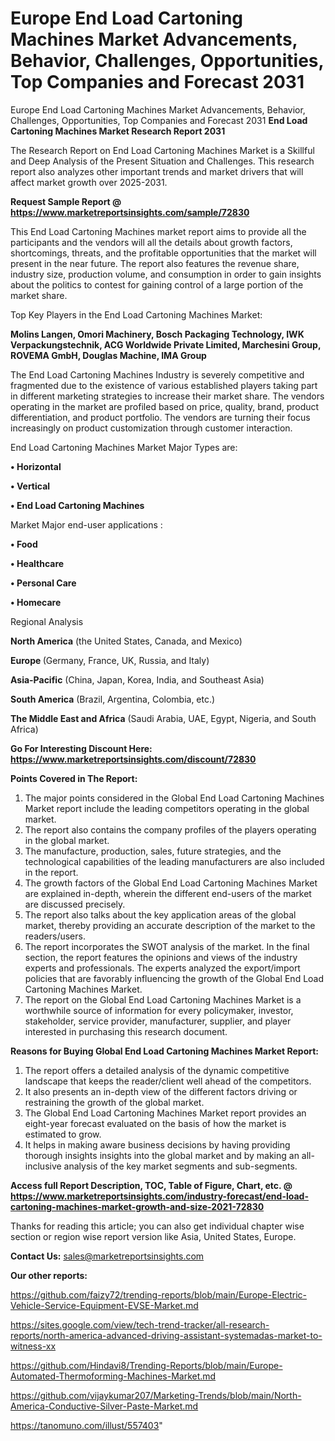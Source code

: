 # Europe End Load Cartoning Machines Market Advancements, Behavior, Challenges, Opportunities, Top Companies and Forecast 2031
Europe End Load Cartoning Machines Market Advancements, Behavior, Challenges, Opportunities, Top Companies and Forecast 2031
<strong>End Load Cartoning Machines Market Research Report 2031</strong>

The Research Report on End Load Cartoning Machines Market is a Skillful and Deep Analysis of the Present Situation and Challenges. This research report also analyzes other important trends and market drivers that will affect market growth over 2025-2031.

<strong>Request Sample Report @ <a href=https://www.marketreportsinsights.com/sample/72830>https://www.marketreportsinsights.com/sample/72830</a></strong>

This End Load Cartoning Machines market report aims to provide all the participants and the vendors will all the details about growth factors, shortcomings, threats, and the profitable opportunities that the market will present in the near future. The report also features the revenue share, industry size, production volume, and consumption in order to gain insights about the politics to contest for gaining control of a large portion of the market share.

Top Key Players in the End Load Cartoning Machines Market:

<strong>Molins Langen, Omori Machinery, Bosch Packaging Technology, IWK Verpackungstechnik, ACG Worldwide Private Limited, Marchesini Group, ROVEMA GmbH, Douglas Machine, IMA Group</strong>

The End Load Cartoning Machines Industry is severely competitive and fragmented due to the existence of various established players taking part in different marketing strategies to increase their market share. The vendors operating in the market are profiled based on price, quality, brand, product differentiation, and product portfolio. The vendors are turning their focus increasingly on product customization through customer interaction.

End Load Cartoning Machines Market Major Types are:

<strong>• Horizontal

• Vertical

• End Load Cartoning Machines</strong>

Market Major end-user applications :

<strong>• Food

• Healthcare

• Personal Care

• Homecare</strong>

Regional Analysis

</u><strong><b>North America</b></strong> (the United States, Canada, and Mexico)

<strong><b>Europe </b></strong>(Germany, France, UK, Russia, and Italy)

<strong><b>Asia-Pacific</b></strong> (China, Japan, Korea, India, and Southeast Asia)

<strong><b>South America</b></strong> (Brazil, Argentina, Colombia, etc.)

<strong><b>The Middle East and Africa</b></strong> (Saudi Arabia, UAE, Egypt, Nigeria, and South Africa)

<strong>Go For Interesting Discount Here: <a href=https://www.marketreportsinsights.com/discount/72830>https://www.marketreportsinsights.com/discount/72830</a></strong>

<strong>Points Covered in The Report:</strong>
<ol>
  <li>The major points considered in the Global End Load Cartoning Machines Market report include the leading competitors operating in the global market.</li>
  <li>The report also contains the company profiles of the players operating in the global market.</li>
  <li>The manufacture, production, sales, future strategies, and the technological capabilities of the leading manufacturers are also included in the report.</li>
  <li>The growth factors of the Global End Load Cartoning Machines Market are explained in-depth, wherein the different end-users of the market are discussed precisely.</li>
  <li>The report also talks about the key application areas of the global market, thereby providing an accurate description of the market to the readers/users.</li>
  <li>The report incorporates the SWOT analysis of the market. In the final section, the report features the opinions and views of the industry experts and professionals. The experts analyzed the export/import policies that are favorably influencing the growth of the Global End Load Cartoning Machines Market.</li>
  <li>The report on the Global End Load Cartoning Machines Market is a worthwhile source of information for every policymaker, investor, stakeholder, service provider, manufacturer, supplier, and player interested in purchasing this research document.</li>
</ol>
<strong>Reasons for Buying Global End Load Cartoning Machines Market Report:</strong>

<ol>
  <li>The report offers a detailed analysis of the dynamic competitive landscape that keeps the reader/client well ahead of the competitors.</li>
  <li>It also presents an in-depth view of the different factors driving or restraining the growth of the global market.</li>
  <li>The Global End Load Cartoning Machines Market report provides an eight-year forecast evaluated on the basis of how the market is estimated to grow.</li>
  <li>It helps in making aware business decisions by having providing thorough insights insights into the global market and by making an all-inclusive analysis of the key market segments and sub-segments.</li>
</ol>
<strong>Access full Report Description, TOC, Table of Figure, Chart, etc. @ <a href=https://www.marketreportsinsights.com/industry-forecast/end-load-cartoning-machines-market-growth-and-size-2021-72830>https://www.marketreportsinsights.com/industry-forecast/end-load-cartoning-machines-market-growth-and-size-2021-72830</a></strong>


Thanks for reading this article; you can also get individual chapter wise section or region wise report version like Asia, United States, Europe.

<strong>Contact Us:</strong>
sales@marketreportsinsights.com

<strong>Our other reports:</strong>

<a href=https://github.com/faizy72/trending-reports/blob/main/Europe-Electric-Vehicle-Service-Equipment-EVSE-Market.md>https://github.com/faizy72/trending-reports/blob/main/Europe-Electric-Vehicle-Service-Equipment-EVSE-Market.md</a>

<a href=https://sites.google.com/view/tech-trend-tracker/all-research-reports/north-america-advanced-driving-assistant-systemadas-market-to-witness-xx>https://sites.google.com/view/tech-trend-tracker/all-research-reports/north-america-advanced-driving-assistant-systemadas-market-to-witness-xx</a>

<a href=https://github.com/Hindavi8/Trending-Reports/blob/main/Europe-Automated-Thermoforming-Machines-Market.md>https://github.com/Hindavi8/Trending-Reports/blob/main/Europe-Automated-Thermoforming-Machines-Market.md</a>

<a href=https://github.com/vijaykumar207/Marketing-Trends/blob/main/North-America-Conductive-Silver-Paste-Market.md>https://github.com/vijaykumar207/Marketing-Trends/blob/main/North-America-Conductive-Silver-Paste-Market.md</a>

<a href=https://tanomuno.com/illust/557403>https://tanomuno.com/illust/557403</a>"
